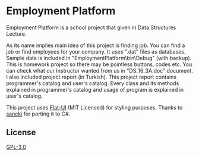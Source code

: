 # Employment Platform

Employment Platform is a school project that given in Data Structures Lecture. 

As its name implies main idea of this project is finding job. You can find a job or find employees for your company. It uses ".dat" files as databases. Sample data is included in "EmploymentPlatform\bin\Debug" (with backup). This is homework project so there may be pointless buttons, codes etc. You can check what our Instructor wanted from us in "DS_16_3A.doc" document. I also included project report (in Turkish). This project report contains programmer's catalog and user's catalog. Every class and its methods explained in programmer's catalog and usage of program is explained in user's catalog.

This project uses [Flat-UI](https://github.com/saneki/FlatUI) (MIT Licensed) for styling purposes. Thanks to [saneki](https://github.com/saneki/FlatUI) for porting it to C#.

License
---
[GPL-3.0](https://github.com/BekirUzun/EmploymentPlatform/blob/master/LICENSE)
